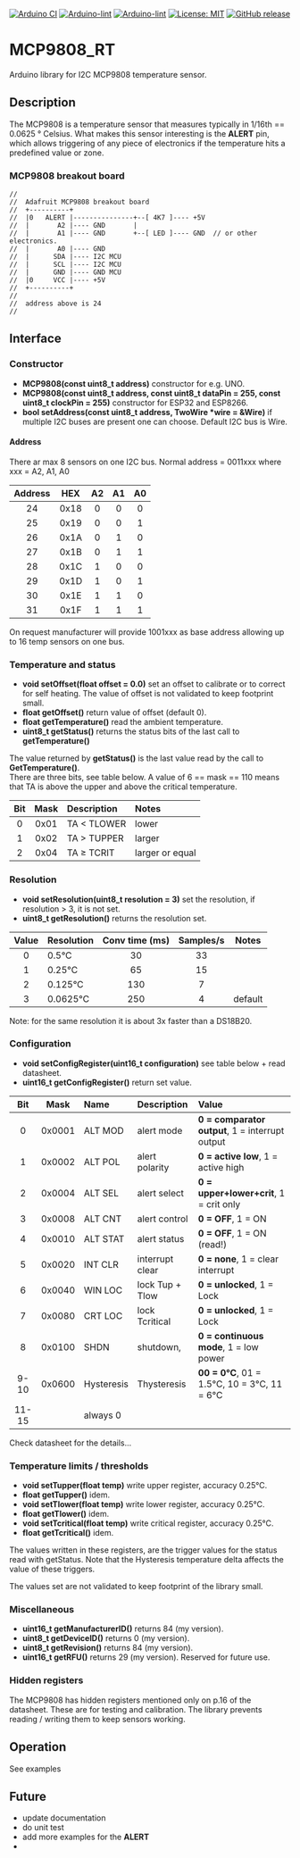 
[![Arduino CI](https://github.com/RobTillaart/MCP9808_RT/workflows/Arduino%20CI/badge.svg)](https://github.com/marketplace/actions/arduino_ci)
[![Arduino-lint](https://github.com/RobTillaart/MCP9808_RT/actions/workflows/arduino-lint.yml/badge.svg)](https://github.com/RobTillaart/MCP9808_RT/actions/workflows/arduino-lint.yml)
[![Arduino-lint](https://github.com/RobTillaart/MCP9808_RT/actions/workflows/arduino-lint.yml/badge.svg)](https://github.com/RobTillaart/MCP9808_RT/actions/workflows/arduino-lint.yml)
[![License: MIT](https://img.shields.io/badge/license-MIT-green.svg)](https://github.com/RobTillaart/MCP9808_RT/blob/master/LICENSE)
[![GitHub release](https://img.shields.io/github/release/RobTillaart/MCP9808_RT.svg?maxAge=3600)](https://github.com/RobTillaart/MCP9808_RT/releases)


# MCP9808_RT

Arduino library for I2C MCP9808 temperature sensor.


## Description

The MCP9808 is a temperature sensor that measures typically in 1/16th == 0.0625 ° Celsius.
What makes this sensor interesting is the **ALERT** pin, which allows triggering of any piece
of electronics if the temperature hits a predefined value or zone.


### MCP9808 breakout board
```
//
//  Adafruit MCP9808 breakout board
//  +----------+
//  |0   ALERT |---------------+--[ 4K7 ]---- +5V
//  |       A2 |---- GND       |
//  |       A1 |---- GND       +--[ LED ]---- GND  // or other electronics.
//  |       A0 |---- GND
//  |      SDA |---- I2C MCU
//  |      SCL |---- I2C MCU
//  |      GND |---- GND MCU
//  |0     VCC |---- +5V
//  +----------+
//
//  address above is 24
//
```


## Interface

### Constructor

- **MCP9808(const uint8_t address)** constructor for e.g. UNO.
- **MCP9808(const uint8_t address, const uint8_t dataPin = 255, const uint8_t clockPin = 255)** constructor for ESP32 and ESP8266.
- **bool setAddress(const uint8_t address, TwoWire \*wire = &Wire)** if multiple I2C buses are present one can choose.
Default I2C bus is Wire.


#### Address

There ar max 8 sensors on one I2C bus.
Normal address = 0011xxx where xxx = A2, A1, A0  

| Address |  HEX   |  A2  |  A1  |  A0  |
|:-------:|:------:|:----:|:----:|:----:|
|    24   |  0x18  |  0   |  0   |  0   |
|    25   |  0x19  |  0   |  0   |  1   |
|    26   |  0x1A  |  0   |  1   |  0   |
|    27   |  0x1B  |  0   |  1   |  1   |
|    28   |  0x1C  |  1   |  0   |  0   |
|    29   |  0x1D  |  1   |  0   |  1   |
|    30   |  0x1E  |  1   |  1   |  0   |
|    31   |  0x1F  |  1   |  1   |  1   |

On request manufacturer will provide 1001xxx as base address 
allowing up to 16 temp sensors on one bus.


### Temperature and status

- **void setOffset(float offset = 0.0)** set an offset to calibrate or to correct for self heating. 
The value of offset is not validated to keep footprint small.
- **float getOffset()** return value of offset (default 0).
- **float getTemperature()** read the ambient temperature.
- **uint8_t getStatus()** returns the status bits of the last call to **getTemperature()**

The value returned by **getStatus()** is the last value read by the call to **GetTemperature()**.  
There are three bits, see table below. 
A value of 6 == mask == 110 means that TA is above the upper and above the critical temperature.

| Bit  |  Mask  | Description | Notes           |
|:----:|:------:|:------------|:----------------|
| 0    |  0x01  | TA < TLOWER | lower           |
| 1    |  0x02  | TA > TUPPER | larger          |
| 2    |  0x04  | TA ≥ TCRIT  | larger or equal |


### Resolution

- **void setResolution(uint8_t resolution = 3)** set the resolution, if resolution > 3, it is not set.
- **uint8_t getResolution()** returns the resolution set.

| Value  | Resolution | Conv time (ms) | Samples/s | Notes   |
|:------:|:-----------|:--------------:|:---------:|:-------:|
| 0      | 0.5°C      | 30             | 33        |         |
| 1      | 0.25°C     | 65             | 15        |         |
| 2      | 0.125°C    | 130            | 7         |         |
| 3      | 0.0625°C   | 250            | 4         | default |


Note: for the same resolution it is about 3x faster than a DS18B20.


### Configuration

- **void setConfigRegister(uint16_t configuration)** see table below + read datasheet.
- **uint16_t getConfigRegister()** return set value.

| Bit   | Mask   | Name       | Description     | Value  |
|:-----:|:------:|:-----------|:----------------|:-------|
| 0     | 0x0001 | ALT MOD    | alert mode      | **0 = comparator output**,  1 = interrupt output
| 1     | 0x0002 | ALT POL    | alert polarity  | **0 = active low**,         1 = active high
| 2     | 0x0004 | ALT SEL    | alert select    | **0 = upper+lower+crit**,   1 = crit only
| 3     | 0x0008 | ALT CNT    | alert control   | **0 = OFF**,                1 = ON
| 4     | 0x0010 | ALT STAT   | alert status    | **0 = OFF**,                1 = ON  (read!)
| 5     | 0x0020 | INT CLR    | interrupt clear | **0 = none**,               1 = clear interrupt
| 6     | 0x0040 | WIN LOC    | lock Tup + Tlow | **0 = unlocked**,           1 = Lock
| 7     | 0x0080 | CRT LOC    | lock Tcritical  | **0 = unlocked**,           1 = Lock
| 8     | 0x0100 | SHDN       | shutdown,       | **0 = continuous mode**,    1 = low power
| 9-10  | 0x0600 | Hysteresis | Thysteresis     | **00 = 0°C**,  01 = 1.5°C,  10 = 3°C,  11 = 6°C
| 11-15 |        | always 0   |                 |

Check datasheet for the details...


### Temperature limits / thresholds

- **void setTupper(float temp)** write upper register, accuracy 0.25°C.
- **float getTupper()** idem.
- **void setTlower(float temp)** write lower register, accuracy 0.25°C.
- **float getTlower()** idem.
- **void setTcritical(float temp)** write critical register, accuracy 0.25°C.
- **float getTcritical()** idem.

The values written in these registers, are the trigger values for the status
read with getStatus. Note that the Hysteresis temperature delta affects the
value of these triggers.

The values set are not validated to keep footprint of the library small.


### Miscellaneous

- **uint16_t getManufacturerID()** returns 84 (my version).
- **uint8_t getDeviceID()** returns 0 (my version).
- **uint8_t getRevision()** returns 84 (my version).
- **uint16_t getRFU()** returns 29 (my version). Reserved for future use. 


### Hidden registers

The MCP9808 has hidden registers mentioned only on p.16 of the datasheet.
These are for testing and calibration.
The library prevents reading / writing them to keep sensors working.


## Operation

See examples


## Future

- update documentation
- do unit test
- add more examples for the **ALERT**
-

